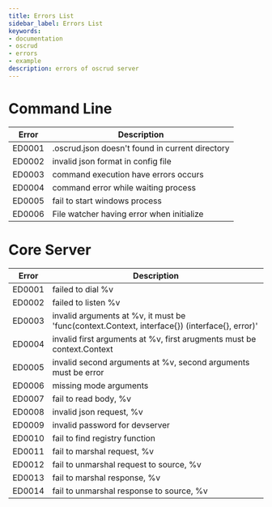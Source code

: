 ```yaml
---
title: Errors List
sidebar_label: Errors List
keywords:
- documentation
- oscrud
- errors
- example
description: errors of oscrud server
---
```


# Command Line 

| Error  | Description                                     |
| ------ | ----------------------------------------------- |
| ED0001 | .oscrud.json doesn't found in current directory |
| ED0002 | invalid json format in config file              |
| ED0003 | command execution have errors occurs            |
| ED0004 | command error while waiting process             |
| ED0005 | fail to start windows process                   |
| ED0006 | File watcher having error when initialize       |

# Core Server 

| Error  | Description                                                                                   |
| ------ | --------------------------------------------------------------------------------------------- |
| ED0001 | failed to dial %v                                                                             |
| ED0002 | failed to listen %v                                                                           |
| ED0003 | invalid arguments at %v, it must be 'func(context.Context, interface{}) (interface{}, error)' |
| ED0004 | invalid first arguments at %v, first arugments must be context.Context                        |
| ED0005 | invalid second arguments at %v, second arguments must be error                                |
| ED0006 | missing mode arguments                                                                        |
| ED0007 | fail to read body, %v                                                                         |
| ED0008 | invalid json request, %v                                                                      |
| ED0009 | invalid password for devserver                                                                |
| ED0010 | fail to find registry function                                                                |
| ED0011 | fail to marshal request, %v                                                                   |
| ED0012 | fail to unmarshal request to source, %v                                                       |
| ED0013 | fail to marshal response, %v                                                                  |
| ED0014 | fail to unmarshal response to source, %v                                                      |